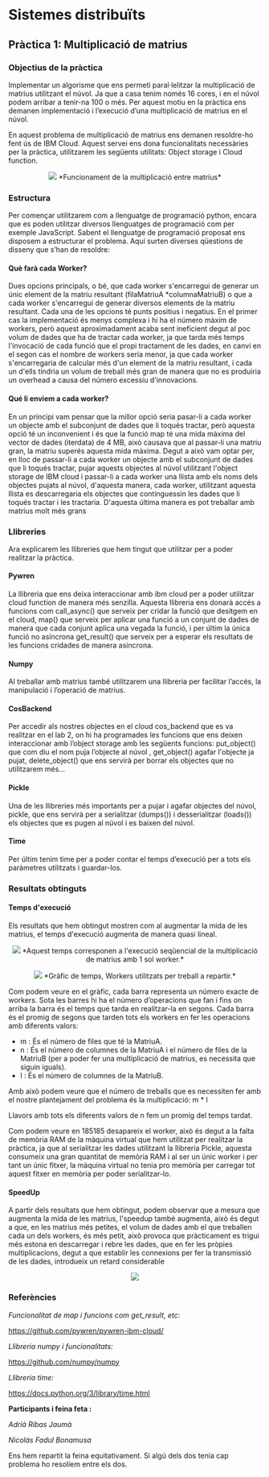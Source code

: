 # Sistemes distribuïts

## Pràctica 1: Multiplicació de matrius

### Objectius de la pràctica

Implementar un algorisme que ens permeti paral·lelitzar la multiplicació de matrius utilitzant el núvol. Ja que a casa tenim només 16 cores, i en el núvol podem arribar a tenir-na 100 o més. Per aquest motiu en la pràctica ens demanen implementació i l’execució d’una multiplicació de matrius en el núvol.

En aquest problema de multiplicació de matrius ens demanen resoldre-ho fent ús de IBM Cloud. Aquest servei ens dona funcionalitats necessàries per la pràctica, utilitzarem les següents utilitats: Object storage i Cloud function. 
 <p align="center">
 <img src="https://raw.githubusercontent.com/rayderone/Sistemes-Distribuits/master/images/ExecutionTime.png"/>
*Funcionament de la multiplicació entre matrius*
 </p>

### Estructura

Per començar utilitzarem com a llenguatge de programació python, encara que es poden utilitzar diversos llenguatges de programació com per exemple JavaScript. Sabent el llenguatge de programació proposat ens disposem a estructurar el problema. Aquí surten diverses qüestions de disseny que s’han de resoldre:

#### **Què farà cada Worker?** 

Dues opcions principals, o bé, que cada worker s'encarregui de generar un únic element de la matriu resultant (filaMatriuA *columnaMatriuB) o que a cada worker s'encarregui de generar diversos elements de la matriu resultant. Cada una de les opcions té punts positius i negatius. En el primer cas la implementació és menys complexa i hi ha el número màxim de workers, però aquest aproximadament acaba sent ineficient degut al poc volum de dades que ha de tractar cada worker, ja que tarda més temps l'invocació de cada funció que el propi tractament de les dades, en canvi en el segon cas el nombre de workers seria menor, ja que cada worker s'encarregaria de calcular més d'un element de la matriu resultant, i cada un d'ells tindria un volum de treball més gran de manera que no es produiria un overhead a causa del número excessiu d'innovacions. 

#### Qué li enviem a cada worker?

En un principi vam pensar que la millor opció seria pasar-li a cada worker un objecte amb el subconjunt de dades que li toqués tractar, però aquesta opció té un inconvenient i és que la funció map té una mida màxima del vector de dades (iterdata) de 4 MB, això causava que al passar-li una matriu gran, la matriu superés aquesta mida màxima. Degut a això vam optar per, en lloc de passar-li a cada worker un objecte amb el subconjunt de dades que li toqués tractar, pujar aquests objectes al núvol utilitzant l'object storage de IBM cloud i passar-li a cada worker una llista amb els noms dels objectes pujats al núvol, d'aquesta manera, cada worker, utilitzant aquesta llista es descarregaria els objectes que continguessin les dades que li toqués tractar i les tractaria. D'aquesta última manera es pot treballar amb matrius molt més grans

### Llibreries

Ara explicarem les llibreries que hem tingut que utilitzar per a poder realitzar la pràctica.

#### Pywren

La llibreria que ens deixa interaccionar amb ibm cloud per a poder utilitzar cloud function de
manera més senzilla. Aquesta llibreria ens donarà accés a funcions com call_async() que serveix
per cridar la funció que desitgem en el cloud, map() que serveix per aplicar una funció a un
conjunt de dades de manera que cada conjunt aplica una vegada la funció, i per últim la única
funció no asíncrona get_result() que serveix per a esperar els resultats de les funcions cridades
de manera asíncrona.

#### Numpy

Al treballar amb matrius també utilitzarem una llibreria per facilitar l’accés, la manipulació i l’operació de matrius.

#### CosBackend

Per accedir als nostres objectes en el cloud cos_backend que es va realitzar en el lab 2, on hi ha programades les funcions que ens deixen interaccionar amb l’object storage amb les següents funcions: put_object() que com diu el nom puja l’objecte al núvol , get_object() agafar l'objecte ja pujat, delete_object() que ens servirà per borrar els objectes que no utilitzarem més…

#### Pickle

Una de les llibreries més importants per a pujar i agafar objectes del núvol, pickle, que ens servirà per a serialitzar (dumps()) i desserialitzar (loads()) els objectes que es pugen al núvol i es baixen del núvol.

#### Time

Per últim tenim time per a poder contar el temps d’execució per a tots els paràmetres utilitzats i guardar-los.

### Resultats obtinguts

#### Temps d'execució

Els resultats que hem obtingut mostren com al augmentar la mida de les matrius, el temps d'execució augmenta de manera quasi lineal.
<p align="center">
<img src="https://raw.githubusercontent.com/rayderone/Sistemes-Distribuits/master/images/ExecutionTime.png"/>
*Aquest temps corresponen a l'execució seqüencial de la multiplicació de matrius amb 1 sol worker.*
</p>
<p align="center">
<img src="https://raw.githubusercontent.com/rayderone/Sistemes-Distribuits/master/images/ExecutionTime2.png"/>
*Gràfic de temps, Workers utilitzats per treball a repartir.*
</p>

Com podem veure en el gràfic, cada barra representa un número exacte de workers. Sota les barres hi ha el número d’operacions que fan i fins on arriba la barra és el temps que tarda en realitzar-la en segons. Cada barra és el promig de segons que tarden tots els workers en fer les operacions amb diferents valors:

- m : És el número de files que té la MatriuA.
- n : És el número de columnes de la MatriuA i el número de files de la MatriuB (per a poder fer una multiplicació de matrius, es necessita que siguin iguals).
- l : És el número de columnes de la MatriuB.

Amb això podem veure que el número de treballs que es necessiten fer amb el nostre plantejament del problema és la multiplicació: m * l 

Llavors amb tots els diferents valors de n fem un promig del temps tardat.

Com podem veure en 185185 desapareix el worker, això és degut a la falta de memòria RAM de la màquina virtual que hem utilitzat per realitzar la pràctica, ja que al serialitzar les dades utilitzant la llibreria Pickle, aquesta consumeix una gran quantitat de memòria RAM i al ser un únic worker i per tant un únic fitxer, la màquina virtual no tenia pro memòria per carregar tot aquest fitxer en memòria per poder serialitzar-lo.

#### SpeedUp

A partir dels resultats que hem obtingut, podem observar que a mesura que augmenta la mida de les matrius, l'speedup també augmenta, això és degut a que, en les matrius més petites, el volum de dades amb el que treballen cada un dels workers, és més petit, això provoca que pràcticament es trigui més estona en descarregar i rebre les dades, que en fer les pròpies multiplicacions, degut a que establir les connexions per fer la transmissió de les dades, introdueix un retard considerable
<p align="center">
<img src="https://raw.githubusercontent.com/rayderone/Sistemes-Distribuits/master/images/SpeedUp.png"/>
</p>

### Referències

*Funcionalitat de map i funcions com get_result, etc:*

https://github.com/pywren/pywren-ibm-cloud/

*Llibreria numpy i funcionalitats:*

https://github.com/numpy/numpy

*Llibreria time:*

https://docs.python.org/3/library/time.html

**Participants i feina feta :**

*Adrià Ribas Jaumà* 

*Nicolás Fadul Bonamusa* 

Ens hem repartit la feina equitativament. Si algú dels dos tenia cap problema ho resolíem entre els dos.
